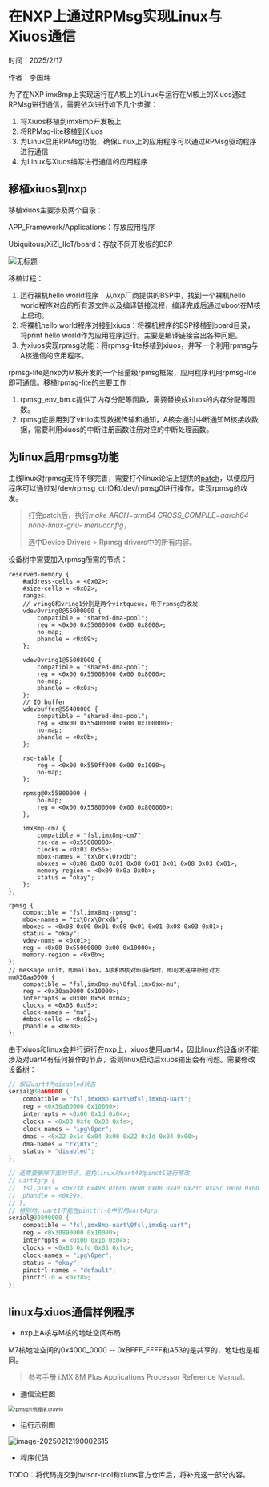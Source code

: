 # 在NXP上通过RPMsg实现Linux与Xiuos通信
时间：2025/2/17

作者：李国玮

为了在NXP imx8mp上实现运行在A核上的Linux与运行在M核上的Xiuos通过RPMsg进行通信，需要依次进行如下几个步骤：

1. 将Xiuos移植到imx8mp开发板上
2. 将RPMsg-lite移植到Xiuos
3. 为Linux启用RPMsg功能，确保Linux上的应用程序可以通过RPMsg驱动程序进行通信
4. 为Linux与Xiuos编写进行通信的应用程序

## 移植xiuos到nxp

移植xiuos主要涉及两个目录：

APP_Framework/Applications：存放应用程序

Ubiquitous/XiZi_IIoT/board：存放不同开发板的BSP

![无标题](https://mdpics4lgw.oss-cn-beijing.aliyuncs.com/aliyun/2024/无标题.png)

移植过程：

1. 运行裸机hello world程序：从nxp厂商提供的BSP中，找到一个裸机hello world程序对应的所有源文件以及编译链接流程，编译完成后通过uboot在M核上启动。
2. 将裸机hello world程序对接到xiuos：将裸机程序的BSP移植到board目录，将print hello world作为应用程序运行。主要是编译链接会出各种问题。
3. 为xiuos实现rpmsg功能：将rpmsg-lite移植到xiuos，并写一个利用rpmsg与A核通信的应用程序。

rpmsg-lite是nxp为M核开发的一个轻量级rpmsg框架，应用程序利用rpmsg-lite即可通信。移植rpmsg-lite的主要工作：

1. rpmsg_env_bm.c提供了内存分配等函数，需要替换成xiuos的内存分配等函数。
2. rpmsg底层用到了virtio实现数据传输和通知，A核会通过中断通知M核接收数据，需要利用xiuos的中断注册函数注册对应的中断处理函数。

## 为linux启用rpmsg功能

主线linux对rpmsg支持不够完善，需要打个linux论坛上提供的[patch](https://lwn.net/Articles/743115/)，以便应用程序可以通过对/dev/rpmsg_ctrl0和/dev/rpmsg0进行操作，实现rpmsg的收发。

> 打完patch后，执行*make ARCH=arm64 CROSS_COMPILE=aarch64-none-linux-gnu- menuconfig*，
>
> 选中Device Drivers > Rpmsg drivers中的所有内容。

设备树中需要加入rpmsg所需的节点：

```
reserved-memory {
    #address-cells = <0x02>;
    #size-cells = <0x02>;
    ranges;
    // vring0和vring1分别是两个virtqueue，用于rpmsg的收发
    vdev0vring0@55000000 {
        compatible = "shared-dma-pool";
        reg = <0x00 0x55000000 0x00 0x8000>;
        no-map;
        phandle = <0x09>;
    };

    vdev0vring1@55008000 {
        compatible = "shared-dma-pool";
        reg = <0x00 0x55008000 0x00 0x8000>;
        no-map;
        phandle = <0x0a>;
    };
    // IO buffer
    vdevbuffer@55400000 {
        compatible = "shared-dma-pool";
        reg = <0x00 0x55400000 0x00 0x100000>;
        no-map;
        phandle = <0x0b>;
    };

    rsc-table {
        reg = <0x00 0x550ff000 0x00 0x1000>;
        no-map;
    };

    rpmsg@0x55800000 {
        no-map;
        reg = <0x00 0x55800000 0x00 0x800000>;
    };

    imx8mp-cm7 {
        compatible = "fsl,imx8mp-cm7";
        rsc-da = <0x55000000>;
        clocks = <0x03 0x55>;
        mbox-names = "tx\0rx\0rxdb";
        mboxes = <0x08 0x00 0x01 0x08 0x01 0x01 0x08 0x03 0x01>;
        memory-region = <0x09 0x0a 0x0b>;
        status = "okay";
    };
};

rpmsg {
    compatible = "fsl,imx8mq-rpmsg";
    mbox-names = "tx\0rx\0rxdb";
    mboxes = <0x08 0x00 0x01 0x08 0x01 0x01 0x08 0x03 0x01>;
    status = "okay";
    vdev-nums = <0x01>;
    reg = <0x00 0x55000000 0x00 0x10000>;
    memory-region = <0x0b>;
};
// message unit，即mailbox。A核和M核对mu操作时，即可发送中断给对方
mu@30aa0000 {
    compatible = "fsl,imx8mp-mu\0fsl,imx6sx-mu";
    reg = <0x30aa0000 0x10000>;
    interrupts = <0x00 0x58 0x04>;
    clocks = <0x03 0xd5>;
    clock-names = "mu";
    #mbox-cells = <0x02>;
    phandle = <0x08>;
};
```

由于xiuos和linux会并行运行在nxp上，xiuos使用uart4，因此linux的设备树不能涉及对uart4有任何操作的节点，否则linux启动后xiuos输出会有问题。需要修改设备树：

```c
// 保证uart4为disabled状态
serial@30a60000 {
    compatible = "fsl,imx8mp-uart\0fsl,imx6q-uart";
    reg = <0x30a60000 0x10000>;
    interrupts = <0x00 0x1d 0x04>;
    clocks = <0x03 0xfe 0x03 0xfe>;
    clock-names = "ipg\0per";
    dmas = <0x22 0x1c 0x04 0x00 0x22 0x1d 0x04 0x00>;
    dma-names = "rx\0tx";
    status = "disabled";
};

// 还需要删除下面的节点，避免linux对uart4的pinctl进行修改，
// uart4grp {
// 	fsl,pins = <0x238 0x498 0x600 0x00 0x08 0x49 0x23c 0x49c 0x00 0x00 0x00 0x49>;
// 	phandle = <0x29>;
// };
// 特别地，uart1不能在pinctrl-0中引用uart4grp
serial@30890000 {
    compatible = "fsl,imx8mp-uart\0fsl,imx6q-uart";
    reg = <0x30890000 0x10000>;
    interrupts = <0x00 0x1b 0x04>;
    clocks = <0x03 0xfc 0x03 0xfc>;
    clock-names = "ipg\0per";
    status = "okay";
    pinctrl-names = "default";
    pinctrl-0 = <0x28>;
};

```

## linux与xiuos通信样例程序

* nxp上A核与M核的地址空间布局

M7核地址空间的0x4000_0000 -- 0xBFFF_FFFF和A53的是共享的，地址也是相同。

> 参考手册 i.MX 8M Plus Applications Processor Reference Manual。

* 通信流程图

<img src="https://mdpics4lgw.oss-cn-beijing.aliyuncs.com/aliyun/2024/rpmsg示例程序.drawio.png" alt="rpmsg示例程序.drawio" style="zoom: 67%;" />

* 运行示例图

![image-20250212190002615](https://mdpics4lgw.oss-cn-beijing.aliyuncs.com/aliyun/2024/image-20250212190002615.png)

* 程序代码

TODO：将代码提交到hvisor-tool和xiuos官方仓库后，将补充这一部分内容。